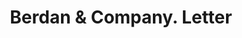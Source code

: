 ---
doi: 10.7916/D8WM2RJB
date_other: '1908'
date_other_textual: '1908'
form: correspondence
genre:
- Letters (correspondence)
name:
- Berdan & Company
object_in_context_url: https://biggert.cul.columbia.edu/items/view/ave_biggert_01326
subject_hierarchical_geographic:
- Toledo, Ohio, United States
subject_name:
- Berdan & Company
title: Berdan & Company. Letter
sort_title: Berdan & Company. Letter
call_number: ave_biggert_01326
coordinates:
- 41.66555555555556,-83.57527777777777
pid: ave_biggert_01326
identifiers: ave_biggert_01326
thumbnail: https://derivativo-2.library.columbia.edu/iiif/2/ldpd:343166/full/!256,256/0/native.jpg
permalink: "/biggert/ave_biggert_01326/"
layout: iiif-image-page
---